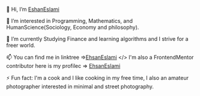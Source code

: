 👋 Hi, I’m [EshanEslami](https://github.com/Ehsan-eslami)

👀 I’m interested in Programming, Mathematics, and HumanScience(Sociology, Economy and philosophy).

🌱 I’m currently Studying Finance and learning algorithms and I strive for a freer world.

📫 You can find me in linktree =>[EhsanEslami](linktr.ee/Ehsaneslami)
</> I'm also a FrontendMentor contributor here is my profilec => [EhsanEslami](https://www.frontendmentor.io/profile/Ehsan-eslami)

⚡ Fun fact: I'm a cook and I like cooking in my free time, I also an amateur photographer interested in minimal and street photography.

<!---
Ehsan-eslami/Ehsan-eslami is a ✨ special ✨ repository because its `README.md` (this file) appears on your GitHub profile.
You can click the Preview link to take a look at your changes.
--->
